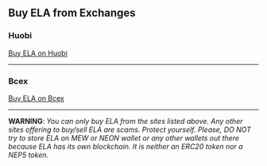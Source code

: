 ## Buy ELA from Exchanges

### Huobi

[Buy ELA on Huobi](https://www.huobi.pro/)

---

### Bcex

[Buy ELA on Bcex](https://www.bcex.ca/)

---

**WARNING**: *You can only buy ELA from the sites listed above. Any other sites offering to buy/sell ELA are scams. Protect yourself. Please, DO NOT try to store ELA on MEW or NEON wallet or any other wallets out there because ELA has its own blockchain. It is neither an ERC20 token nor a NEP5 token.*